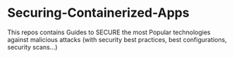 # Securing-Containerized-Apps
This repos contains Guides to SECURE the most Popular technologies against malicious attacks (with security best practices, best configurations, security scans...)
